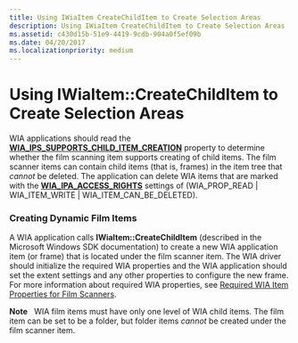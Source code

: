 ```yaml
---
title: Using IWiaItem CreateChildItem to Create Selection Areas
description: Using IWiaItem CreateChildItem to Create Selection Areas
ms.assetid: c430d15b-51e9-4419-9cdb-904a0f5ef09b
ms.date: 04/20/2017
ms.localizationpriority: medium
---
```


# Using IWiaItem::CreateChildItem to Create Selection Areas





WIA applications should read the [**WIA\_IPS\_SUPPORTS\_CHILD\_ITEM\_CREATION**](https://msdn.microsoft.com/library/windows/hardware/ff552653) property to determine whether the film scanning item supports creating of child items. The film scanner items can contain child items (that is, frames) in the item tree that *cannot* be deleted. The application can delete WIA items that are marked with the [**WIA\_IPA\_ACCESS\_RIGHTS**](https://msdn.microsoft.com/library/windows/hardware/ff551518) settings of (WIA\_PROP\_READ | WIA\_ITEM\_WRITE | WIA\_ITEM\_CAN\_BE\_DELETED).

### Creating Dynamic Film Items

A WIA application calls **IWiaItem::CreateChildItem** (described in the Microsoft Windows SDK documentation) to create a new WIA application item (or frame) that is located under the film scanner item. The WIA driver should initialize the required WIA properties and the WIA application should set the extent settings and any other properties to configure the new frame. For more information about required WIA properties, see [Required WIA Item Properties for Film Scanners](required-wia-item-properties-for-film-scanners.md).

**Note**   WIA film items must have only one level of WIA child items. The film item can be set to be a folder, but folder items *cannot* be created under the film scanner item.

 

 

 





